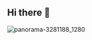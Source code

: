 ## Hi there 👋
![panorama-3281188_1280](https://github.com/jtardioli/jtardioli/assets/85530348/2da2e2bd-e16d-49cf-821b-c02c4aa65bc0)

